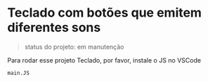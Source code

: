 <h1>Teclado com botões que emitem diferentes sons</h1>

>status do projeto: em manutenção

Para rodar esse projeto Teclado, por favor, instale o JS no VSCode
```
main.JS
```
